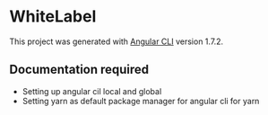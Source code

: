 # WhiteLabel

This project was generated with [Angular CLI](https://github.com/angular/angular-cli) version 1.7.2.

## Documentation required

* Setting up angular cil local and global
* Setting yarn as default package manager for angular cli for yarn 
